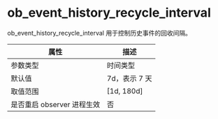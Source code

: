 ob_event_history_recycle_interval 
======================================================

ob_event_history_recycle_interval 用于控制历史事件的回收间隔。


|        属性        |      描述      |
|------------------|--------------|
| 参数类型             | 时间类型         |
| 默认值              | 7d，表示 7 天    |
| 取值范围             | \[1d, 180d\] |
| 是否重启 observer 进程生效 | 否            |



